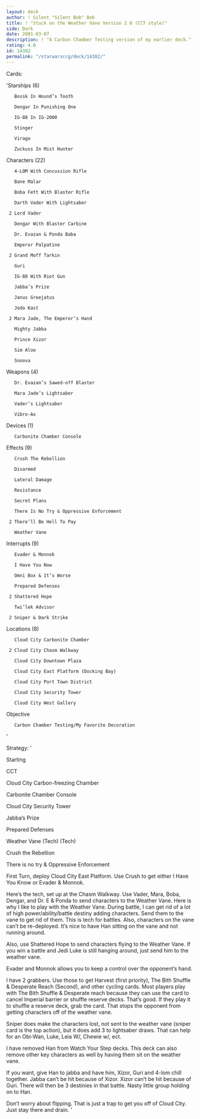```yaml
---
layout: deck
author: ! Silent "Silent Bob" Bob
title: ! "Stuck on the Weather Vane Version 2 0 (CCT style)"
side: Dark
date: 2001-03-07
description: ! "A Carbon Chamber Testing version of my earlier deck."
rating: 4.0
id: 14382
permalink: "/starwarsccg/deck/14382/"
---
```

Cards: 

'Starships (6)

       Bossk In Hound’s Tooth 

       Dengar In Punishing One 

       IG-88 In IG-2000 

       Stinger 

       Virago 

       Zuckuss In Mist Hunter 


Characters (22)

       4-LOM With Concussion Rifle 

       Bane Malar 

       Boba Fett With Blaster Rifle 

       Darth Vader With Lightsaber 

     2 Lord Vader

       Dengar With Blaster Carbine 

       Dr. Evazan & Ponda Baba 

       Emperor Palpatine 

     2 Grand Moff Tarkin 

       Guri 

       IG-88 With Riot Gun 

       Jabba’s Prize 

       Janus Greejatus 

       Jodo Kast 

     2 Mara Jade, The Emperor’s Hand 

       Mighty Jabba 

       Prince Xizor 

       Sim Aloo 

       Snoova 


Weapons (4)

       Dr. Evazan’s Sawed-off Blaster 

       Mara Jade’s Lightsaber 

       Vader’s Lightsaber 

       Vibro-Ax 


Devices (1)

       Carbonite Chamber Console 


Effects (9)

       Crush The Rebellion 

       Disarmed 

       Lateral Damage 

       Resistance 

       Secret Plans 

       There Is No Try & Oppressive Enforcement 

     2 There’ll Be Hell To Pay 

       Weather Vane 


Interrupts (9)

       Evader & Monnok 

       I Have You Now 

       Omni Box & It’s Worse 

       Prepared Defenses 

     2 Shattered Hope 

       Twi’lek Advisor

     2 Sniper & Dark Strike 


Locations (8)

       Cloud City Carbonite Chamber 

     2 Cloud City Chasm Walkway 

       Cloud City Downtown Plaza 

       Cloud City East Platform (Docking Bay) 

       Cloud City Port Town District 

       Cloud City Security Tower 

       Cloud City West Gallery 


Objective

       Carbon Chamber Testing/My Favorite Decoration 

'

Strategy: '

Starting 

CCT

Cloud City Carbon-freezing Chamber

Carbonite Chamber Console

Cloud City Security Tower

Jabba’s Prize 

Prepared Defenses 

Weather Vane (Tech) (Tech) 

Crush the Rebellion 

There is no try & Oppressive Enforcement 



First Turn, deploy Cloud City East Platform.  Use Crush to get either I Have You Know or Evader & Monnok. 


Here’s the tech, set up at the Chasm Walkway. Use Vader, Mara, Boba, Dengar, and Dr. E & Ponda to send characters to the Weather Vane. Here is why I like to play with the Weather Vane. During battle, I can get rid of a lot of high power/ability/battle destiny adding characters. Send them to the vane to get rid of them. This is tech for battles. Also, characters on the vane can’t be re-deployed. It’s nice to have Han sitting on the vane and not running around. 


Also, use Shattered Hope to send characters flying to the Weather Vane.  If you win a battle and Jedi Luke is still hanging around, just send him to the weather vane.


Evader and Monnok allows you to keep a control over the opponent’s hand. 


I have 2 grabbers. Use those to get Harvest (first priority), The Bith Shuffle & Desperate Reach (Second), and other cycling cards. Most players play with The Bith Shuffle & Desperate reach because they can use the card to cancel Imperial barrier or shuffle reserve decks. That’s good. If they play it to shuffle a reserve deck, grab the card. That stops the opponent from getting characters off of the weather vane. 


Sniper does make the characters lost, not sent to the weather vane (sniper card is the top action), but it does add 3 to lightsaber draws. That can help for an Obi-Wan, Luke, Leia W/, Chewie w/, ect. 


I have removed Han from Watch Your Step decks.  This deck can also remove other key characters as well by having them sit on the weather vane.  


If you want, give Han to jabba and have him, Xizor, Guri and 4-lom chill together.  Jabba can’t be hit because of Xizor.  Xizor can’t be hit because of Guri.  There will then be 3 destinies in that battle.  Nasty little group holding on to Han. 


Don’t worry about flipping.  That is just a trap to get you off of Cloud City.  Just stay there and drain. '
